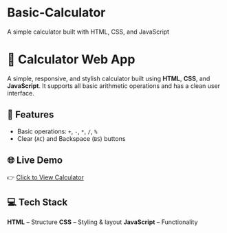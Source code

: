 # Basic-Calculator
A simple calculator built with HTML, CSS, and JavaScript
# 🧮 Calculator Web App

A simple, responsive, and stylish calculator built using **HTML**, **CSS**, and **JavaScript**. It supports all basic arithmetic operations and has a clean user interface.


## 🚀 Features

- Basic operations: `+`, `-`, `*`, `/`, `%`
- Clear (`AC`) and Backspace (`BS`) buttons


## 🌐 Live Demo

👉 [Click to View Calculator](https://mananmaheshwari17.github.io/Basic-Calculator/)

## 💻 Tech Stack

 **HTML** – Structure
 **CSS** – Styling & layout
 **JavaScript** – Functionality


